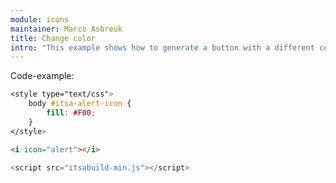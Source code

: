 ```yaml
---
module: icons
maintainer: Marco Asbreuk
title: Change color
intro: "This example shows how to generate a button with a different color"
---
```


<style type="text/css">
    body #itsa-alert-icon {
        fill: #F00;
    }
</style>

<i icon="alert"></i>

<p class="spaced">Code-example:</p>

```css
<style type="text/css">
    body #itsa-alert-icon {
        fill: #F00;
    }
</style>
```

```html
<i icon="alert"></i>
```

```js
<script src="itsabuild-min.js"></script>
```

<script src="../../dist/itsabuild-min.js"></script>
